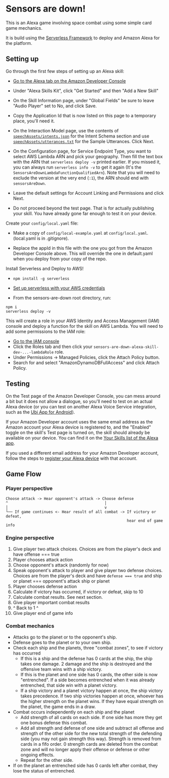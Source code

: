 Sensors are down!
=================

This is an Alexa game involving space combat using some simple card game mechanics.

It is build using the [Serverless Framework](https://serverless.com/) to deploy and Amazon Alexa for the platform.

Setting up
----------

Go through the first few steps of setting up an Alexa skill:

* [Go to the Alexa tab on the Amazon Developer Console](https://developer.amazon.com/edw/home.html)

* Under "Alexa Skills Kit", click "Get Started" and then "Add a New Skill"

* On the Skill Information page, under "Global Fields" be sure to leave "Audio Player" set to No, and click Save.

* Copy the Application Id that is now listed on this page to a temporary place, you'll need it.

* On the Interaction Model page, use the contents of [`speechAssets/intents.json`](speechAssets/intents.json) for the Intent Schema section and use [`speechAssets/utterances.txt`](speechAssets/utterances.txt) for the Sample Utterances. Click Next.

* On the Configuration page, for Service Endpoint Type, you want to select AWS Lambda ARN and pick your geography. Then fill the text box with the ARN that `serverless deploy -v` printed earlier. If you missed it, you can always run `serverless info -v` to get it again (It's the `SensorsAreDownLambdaFunctionQualifiedArn`). Note that you will need to exclude the version at the very end (`:1`), the ARN should end with `sensorsAreDown`.

* Leave the default settings for Account Linking and Permissions and click Next.

* Do not proceed beyond the test page. That is for actually publishing your skill.  You have already gone far enough to test it on your device.


Create your `config/local.yaml` file:

* Make a copy of `config/local-example.yaml` at `config/local.yaml`.  (local.yaml is in .gitignore).

* Replace the appId in this file with the one you got from the Amazon Developer Console above.  This will override the one in default.yaml when you deploy from your copy of the repo.


Install Serverless and Deploy to AWS!

* `npm install -g serverless`

* [Set up serverless with your AWS credentials](https://serverless.com/framework/docs/providers/aws/guide/credentials/)

* From the sensors-are-down root directory, run:
```
npm i
serverless deploy -v
```
This will create a role in your AWS Identity and Access Management (IAM) console and deploy a function for the skill on AWS Lambda. You will need to add some permissions to the IAM role:

* [Go to the IAM console](https://console.aws.amazon.com/iam/home)
* Click the Roles tab and then click your `sensors-are-down-alexa-skill-dev-...-lambdaRole` role.
* Under Permissions -> Managed Policies, click the Attach Policy button.
* Search for and select "AmazonDynamoDBFullAccess" and click Attach Policy.


Testing
-------

On the Test page of the Amazon Developer Console, you can mess around a bit but it does not allow a dialogue, so you'll need to test on an actual Alexa device (or you can test on another Alexa Voice Service integration, such as the [Ubi App for Android](https://play.google.com/store/apps/details?id=com.avsintegration.android&hl=en)).

If your Amazon Developer account uses the same email address as the Amazon account your Alexa device is registered to, and the "Enabled" toggle on the skill's Test page is turned on, the skill should already be available on your device.  You can find it on the [Your Skills list of the Alexa app](http://alexa.amazon.com/spa/index.html#skills/your-skills/).

If you used a different email address for your Amazon Developer account, follow the steps to [register your Alexa device](https://developer.amazon.com/public/solutions/alexa/alexa-skills-kit/docs/testing-an-alexa-skill#h2_register) with that account.

Game Flow
---------

### Player perspective
```
Choose attack -> Hear opponent's attack -> Choose defense
^                                           │
│                                           v
└── If game continues <- Hear result of all combat -> If victory or defeat,
                                                      hear end of game info
```

### Engine perspective
1. Give player two attack choices. Choices are from the player's deck and have offense === true
2. Player chooses attack action
3. Choose opponent's attack (randomly for now)
4. Speak opponent's attack to player and give player two defense choices. Choices are from the player's deck and have `defense === true` and ship or planet === opponent's attack ship or planet
5. Player chooses defense action
6. Calculate if victory has occurred, if victory or defeat, skip to 10
7. Calculate combat results. See next section.
8. Give player important combat results
9. ^ Back to 1 ^
10. Give player end of game info

### Combat mechanics
* Attacks go to the planet or to the opponent's ship.
* Defense goes to the planet or to your own ship.
* Check each ship and the planets, three "combat zones", to see if victory has occurred
   * If this is a ship and the defense has 0 cards at the ship, the ship takes one damage. 2 damage and the ship is destroyed and the offensive team wins with a ship victory.
   * If this is the planet and one side has 0 cards, the other side is now "entrenched". If a side becomes entrenched when it was already entrenched, that side win with a planet victory.
   * If a ship victory and a planet victory happen at once, the ship victory takes precedence.  If two ship victories happen at once, whoever has the higher strength on the planet wins. If they have equal strength on the planet, the game ends in a draw.
* Combat occurs independently on each ship and the planet
   * Add strength of all cards on each side. If one side has more they get one bonus defense this combat.
   * Add all strength and defense of one side and subtract all offense and strength of the other side for the new total strength of the defending side (you may not gain strength this way). Strength is removed from cards in a fifo order. 0 strength cards are deleted from the combat zone and will no longer apply their offense or defense or other ongoing effects.
   * Repeat for the other side.
* If on the planet an entrenched side has 0 cards left after combat, they lose the status of entrenched.
